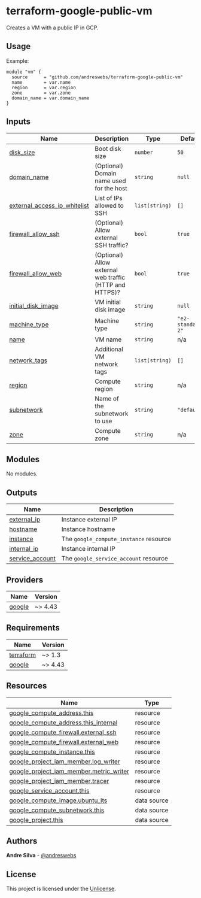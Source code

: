 # terraform-google-public-vm

Creates a VM with a public IP in GCP.

[//]: # (BEGIN_TF_DOCS)


## Usage

Example:

```hcl
module "vm" {
  source      = "github.com/andreswebs/terraform-google-public-vm"
  name        = var.name
  region      = var.region
  zone        = var.zone
  domain_name = var.domain_name
}
```



## Inputs

| Name | Description | Type | Default | Required |
|------|-------------|------|---------|:--------:|
| <a name="input_disk_size"></a> [disk\_size](#input\_disk\_size) | Boot disk size | `number` | `50` | no |
| <a name="input_domain_name"></a> [domain\_name](#input\_domain\_name) | (Optional) Domain name used for the host | `string` | `null` | no |
| <a name="input_external_access_ip_whitelist"></a> [external\_access\_ip\_whitelist](#input\_external\_access\_ip\_whitelist) | List of IPs allowed to SSH | `list(string)` | `[]` | no |
| <a name="input_firewall_allow_ssh"></a> [firewall\_allow\_ssh](#input\_firewall\_allow\_ssh) | (Optional) Allow external SSH traffic? | `bool` | `true` | no |
| <a name="input_firewall_allow_web"></a> [firewall\_allow\_web](#input\_firewall\_allow\_web) | (Optional) Allow external web traffic (HTTP and HTTPS)? | `bool` | `true` | no |
| <a name="input_initial_disk_image"></a> [initial\_disk\_image](#input\_initial\_disk\_image) | VM initial disk image | `string` | `null` | no |
| <a name="input_machine_type"></a> [machine\_type](#input\_machine\_type) | Machine type | `string` | `"e2-standard-2"` | no |
| <a name="input_name"></a> [name](#input\_name) | VM name | `string` | n/a | yes |
| <a name="input_network_tags"></a> [network\_tags](#input\_network\_tags) | Additional VM network tags | `list(string)` | `[]` | no |
| <a name="input_region"></a> [region](#input\_region) | Compute region | `string` | n/a | yes |
| <a name="input_subnetwork"></a> [subnetwork](#input\_subnetwork) | Name of the subnetwork to use | `string` | `"default"` | no |
| <a name="input_zone"></a> [zone](#input\_zone) | Compute zone | `string` | n/a | yes |

## Modules

No modules.

## Outputs

| Name | Description |
|------|-------------|
| <a name="output_external_ip"></a> [external\_ip](#output\_external\_ip) | Instance external IP |
| <a name="output_hostname"></a> [hostname](#output\_hostname) | Instance hostname |
| <a name="output_instance"></a> [instance](#output\_instance) | The `google_compute_instance` resource |
| <a name="output_internal_ip"></a> [internal\_ip](#output\_internal\_ip) | Instance internal IP |
| <a name="output_service_account"></a> [service\_account](#output\_service\_account) | The `google_service_account` resource |

## Providers

| Name | Version |
|------|---------|
| <a name="provider_google"></a> [google](#provider\_google) | ~> 4.43 |

## Requirements

| Name | Version |
|------|---------|
| <a name="requirement_terraform"></a> [terraform](#requirement\_terraform) | ~> 1.3 |
| <a name="requirement_google"></a> [google](#requirement\_google) | ~> 4.43 |

## Resources

| Name | Type |
|------|------|
| [google_compute_address.this](https://registry.terraform.io/providers/hashicorp/google/latest/docs/resources/compute_address) | resource |
| [google_compute_address.this_internal](https://registry.terraform.io/providers/hashicorp/google/latest/docs/resources/compute_address) | resource |
| [google_compute_firewall.external_ssh](https://registry.terraform.io/providers/hashicorp/google/latest/docs/resources/compute_firewall) | resource |
| [google_compute_firewall.external_web](https://registry.terraform.io/providers/hashicorp/google/latest/docs/resources/compute_firewall) | resource |
| [google_compute_instance.this](https://registry.terraform.io/providers/hashicorp/google/latest/docs/resources/compute_instance) | resource |
| [google_project_iam_member.log_writer](https://registry.terraform.io/providers/hashicorp/google/latest/docs/resources/project_iam_member) | resource |
| [google_project_iam_member.metric_writer](https://registry.terraform.io/providers/hashicorp/google/latest/docs/resources/project_iam_member) | resource |
| [google_project_iam_member.tracer](https://registry.terraform.io/providers/hashicorp/google/latest/docs/resources/project_iam_member) | resource |
| [google_service_account.this](https://registry.terraform.io/providers/hashicorp/google/latest/docs/resources/service_account) | resource |
| [google_compute_image.ubuntu_lts](https://registry.terraform.io/providers/hashicorp/google/latest/docs/data-sources/compute_image) | data source |
| [google_compute_subnetwork.this](https://registry.terraform.io/providers/hashicorp/google/latest/docs/data-sources/compute_subnetwork) | data source |
| [google_project.this](https://registry.terraform.io/providers/hashicorp/google/latest/docs/data-sources/project) | data source |

[//]: # (END_TF_DOCS)

## Authors

**Andre Silva** - [@andreswebs](https://github.com/andreswebs)

## License

This project is licensed under the [Unlicense](UNLICENSE.md).
